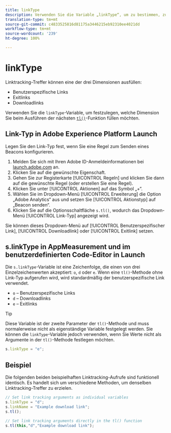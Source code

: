 ```yaml
---
title: linkType
description: Verwenden Sie die Variable „linkType“, um zu bestimmen, zu welcher Linktracking-Dimension der Treffer gehört.
translation-type: tm+mt
source-git-commit: c4833525816d81175a3446215eb92310ee4021dd
workflow-type: tm+mt
source-wordcount: '239'
ht-degree: 100%

---
```



# linkType

Linktracking-Treffer können eine der drei Dimensionen ausfüllen:

* Benutzerspezifische Links
* Exitlinks
* Downloadlinks

Verwenden Sie die `linkType`-Variable, um festzulegen, welche Dimension Sie beim Ausführen der nächsten [`tl()`](../functions/tl-method.md)-Funktion füllen möchten.

## Link-Typ in Adobe Experience Platform Launch

Legen Sie den Link-Typ fest, wenn Sie eine Regel zum Senden eines Beacons konfigurieren.

1. Melden Sie sich mit Ihren Adobe ID-Anmeldeinformationen bei [launch.adobe.com](https://launch.adobe.com) an.
2. Klicken Sie auf die gewünschte Eigenschaft.
3. Gehen Sie zur Registerkarte [!UICONTROL Regeln] und klicken Sie dann auf die gewünschte Regel (oder erstellen Sie eine Regel).
4. Klicken Sie unter [!UICONTROL Aktionen] auf das Symbol „+“.
5. Wählen Sie im Dropdown-Menü [!UICONTROL Erweiterung] die Option „Adobe Analytics“ aus und setzen Sie [!UICONTROL Aktionstyp] auf „Beacon senden“.
6. Klicken Sie auf die Optionsschaltfläche `s.tl()`, wodurch das Dropdown-Menü [!UICONTROL Link-Typ] angezeigt wird.

Sie können dieses Dropdown-Menü auf [!UICONTROL Benutzerspezifischer Link], [!UICONTROL Downloadlink] oder [!UICONTROL Exitlink] setzen.

## s.linkType in AppMeasurement und im benutzerdefinierten Code-Editor in Launch

Die `s.linkType`-Variable ist eine Zeichenfolge, die einen von drei Einzelzeichenwerten akzeptiert: `o`, `d` oder `e`. Wenn eine `tl()`-Methode ohne Link-Typ aufgerufen wird, wird standardmäßig der benutzerspezifische Link verwendet.

* `o` – Benutzerspezifische Links
* `d` – Downloadlinks
* `e` – Exitlinks

>[!TIP]
>
>Diese Variable ist der zweite Parameter der `tl()`-Methode und muss normalerweise nicht als eigenständige Variable festgelegt werden. Sie können die `linkType`-Variable jedoch verwenden, wenn Sie Werte nicht als Argumente in der `tl()`-Methode festlegen möchten.

```js
s.linkType = "e";
```

## Beispiel

Die folgenden beiden beispielhaften Linktracking-Aufrufe sind funktionell identisch. Es handelt sich um verschiedene Methoden, um denselben Linktracking-Treffer zu erzielen.

```js
// Set link tracking arguments as individual variables
s.linkType = "d";
s.linkName = "Example download link";
s.tl();

// Set link tracking arguments directly in the tl() function
s.tl(this,"d","Example download link");
```
